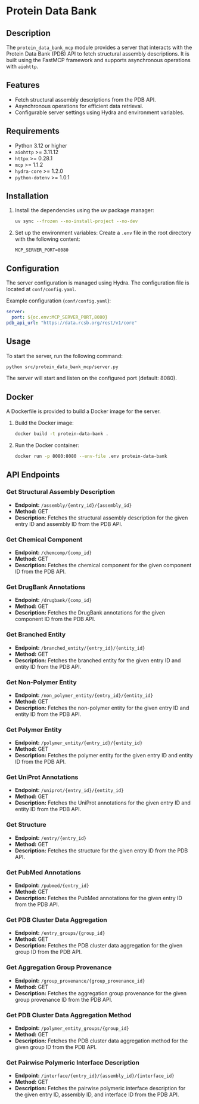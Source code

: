 # Protein Data Bank

## Description

The `protein_data_bank_mcp` module provides a server that interacts with the Protein Data Bank (PDB) API to fetch structural assembly descriptions. It is built using the FastMCP framework and supports asynchronous operations with `aiohttp`.

## Features

- Fetch structural assembly descriptions from the PDB API.
- Asynchronous operations for efficient data retrieval.
- Configurable server settings using Hydra and environment variables.

## Requirements

- Python 3.12 or higher
- `aiohttp` >= 3.11.12
- `httpx` >= 0.28.1
- `mcp` >= 1.1.2
- `hydra-core` >= 1.2.0
- `python-dotenv` >= 1.0.1

## Installation

1. Install the dependencies using the uv package manager:
    ```sh
    uv sync --frozen --no-install-project --no-dev
    ```

2. Set up the environment variables:
    Create a `.env` file in the root directory with the following content:
    ```env
    MCP_SERVER_PORT=8080
    ```

## Configuration

The server configuration is managed using Hydra. The configuration file is located at `conf/config.yaml`.

Example configuration (`conf/config.yaml`):
```yaml
server:
  port: ${oc.env:MCP_SERVER_PORT,8080}
pdb_api_url: "https://data.rcsb.org/rest/v1/core"
```

## Usage

To start the server, run the following command:
```sh
python src/protein_data_bank_mcp/server.py
```

The server will start and listen on the configured port (default: 8080).

## Docker

A Dockerfile is provided to build a Docker image for the server.

1. Build the Docker image:
    ```sh
    docker build -t protein-data-bank .
    ```

2. Run the Docker container:
    ```sh
    docker run -p 8080:8080 --env-file .env protein-data-bank
    ```

## API Endpoints

### Get Structural Assembly Description

- **Endpoint:** `/assembly/{entry_id}/{assembly_id}`
- **Method:** GET
- **Description:** Fetches the structural assembly description for the given entry ID and assembly ID from the PDB API.

### Get Chemical Component

- **Endpoint:** `/chemcomp/{comp_id}`
- **Method:** GET
- **Description:** Fetches the chemical component for the given component ID from the PDB API.

### Get DrugBank Annotations

- **Endpoint:** `/drugbank/{comp_id}`
- **Method:** GET
- **Description:** Fetches the DrugBank annotations for the given component ID from the PDB API.

### Get Branched Entity

- **Endpoint:** `/branched_entity/{entry_id}/{entity_id}`
- **Method:** GET
- **Description:** Fetches the branched entity for the given entry ID and entity ID from the PDB API.

### Get Non-Polymer Entity

- **Endpoint:** `/non_polymer_entity/{entry_id}/{entity_id}`
- **Method:** GET
- **Description:** Fetches the non-polymer entity for the given entry ID and entity ID from the PDB API.

### Get Polymer Entity

- **Endpoint:** `/polymer_entity/{entry_id}/{entity_id}`
- **Method:** GET
- **Description:** Fetches the polymer entity for the given entry ID and entity ID from the PDB API.

### Get UniProt Annotations

- **Endpoint:** `/uniprot/{entry_id}/{entity_id}`
- **Method:** GET
- **Description:** Fetches the UniProt annotations for the given entry ID and entity ID from the PDB API.

### Get Structure

- **Endpoint:** `/entry/{entry_id}`
- **Method:** GET
- **Description:** Fetches the structure for the given entry ID from the PDB API.

### Get PubMed Annotations

- **Endpoint:** `/pubmed/{entry_id}`
- **Method:** GET
- **Description:** Fetches the PubMed annotations for the given entry ID from the PDB API.

### Get PDB Cluster Data Aggregation

- **Endpoint:** `/entry_groups/{group_id}`
- **Method:** GET
- **Description:** Fetches the PDB cluster data aggregation for the given group ID from the PDB API.

### Get Aggregation Group Provenance

- **Endpoint:** `/group_provenance/{group_provenance_id}`
- **Method:** GET
- **Description:** Fetches the aggregation group provenance for the given group provenance ID from the PDB API.

### Get PDB Cluster Data Aggregation Method

- **Endpoint:** `/polymer_entity_groups/{group_id}`
- **Method:** GET
- **Description:** Fetches the PDB cluster data aggregation method for the given group ID from the PDB API.

### Get Pairwise Polymeric Interface Description

- **Endpoint:** `/interface/{entry_id}/{assembly_id}/{interface_id}`
- **Method:** GET
- **Description:** Fetches the pairwise polymeric interface description for the given entry ID, assembly ID, and interface ID from the PDB API.
